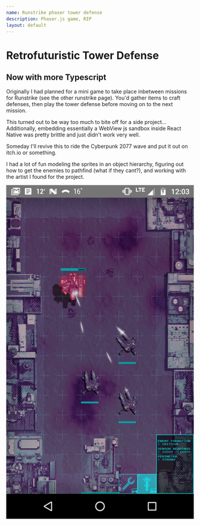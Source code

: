 ```yaml
---
name: Runstrike phaser tower defense
description: Phaser.js game, RIP
layout: default
---
```


# Retrofuturistic Tower Defense
## Now with more Typescript

Originally I had planned for a mini game to take place inbetween missions for Runstrike (see the other runstrike page).  You'd gather items to craft defenses, then play the tower defense before moving on to the next mission.  

This turned out to be way too much to bite off for a side project... Additionally, embedding essentially a WebView js sandbox inside React Native was pretty brittle and just didn't work very well. 

Someday I'll revive this to ride the Cyberpunk 2077 wave and put it out on itch.io or something.

I had a lot of fun modeling the sprites in an object hierarchy, figuring out how to get the enemies to pathfind (what if they cant?), and working with the artist I found for the project.

![tower defense](/assets/runstrike/towerdef.png)
